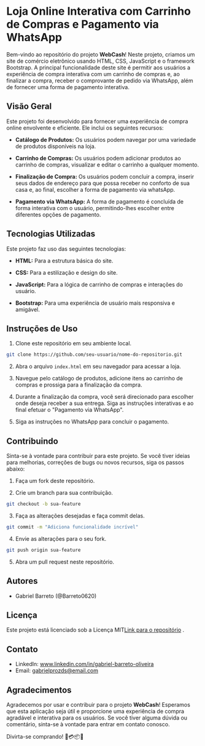 # Loja Online Interativa com Carrinho de Compras e Pagamento via WhatsApp

Bem-vindo ao repositório do projeto **WebCash**! Neste projeto, criamos um site de comércio eletrônico usando HTML, CSS, JavaScript e o framework Bootstrap. A principal funcionalidade deste site é permitir aos usuários a experiência de compra interativa com um carrinho de compras e, ao finalizar a compra, receber o comprovante de pedido via WhatsApp, além de fornecer uma forma de pagamento interativa.

## Visão Geral

Este projeto foi desenvolvido para fornecer uma experiência de compra online envolvente e eficiente. Ele inclui os seguintes recursos:

- **Catálogo de Produtos:** Os usuários podem navegar por uma variedade de produtos disponíveis na loja.

- **Carrinho de Compras:** Os usuários podem adicionar produtos ao carrinho de compras, visualizar e editar o carrinho a qualquer momento.

- **Finalização de Compra:** Os usuários podem concluir a compra, inserir seus dados de endereço para que possa receber no conforto de sua casa e, ao final, escolher a forma de pagamento via whatsApp.

- **Pagamento via WhatsApp:** A forma de pagamento é concluída de forma interativa com o usuário, permitindo-lhes escolher entre diferentes opções de pagamento.

## Tecnologias Utilizadas

Este projeto faz uso das seguintes tecnologias:

- **HTML:** Para a estrutura básica do site.

- **CSS:** Para a estilização e design do site.

- **JavaScript:** Para a lógica de carrinho de compras e interações do usuário.

- **Bootstrap:** Para uma experiência de usuário mais responsiva e amigável.

## Instruções de Uso

1. Clone este repositório em seu ambiente local.

```bash
git clone https://github.com/seu-usuario/nome-do-repositorio.git
```

2. Abra o arquivo `index.html` em seu navegador para acessar a loja.

3. Navegue pelo catálogo de produtos, adicione itens ao carrinho de compras e prossiga para a finalização da compra.

4. Durante a finalização da compra, você será direcionado para escolher onde deseja receber a sua entrega. Siga as instruções interativas e ao final efetuar o "Pagamento via WhatsApp".

5. Siga as instruções no WhatsApp para concluir o pagamento.

## Contribuindo

Sinta-se à vontade para contribuir para este projeto. Se você tiver ideias para melhorias, correções de bugs ou novos recursos, siga os passos abaixo:

1. Faça um fork deste repositório.

2. Crie um branch para sua contribuição.

```bash
git checkout -b sua-feature
```

3. Faça as alterações desejadas e faça commit delas.

```bash
git commit -m "Adiciona funcionalidade incrível"
```

4. Envie as alterações para o seu fork.

```bash
git push origin sua-feature
```

5. Abra um pull request neste repositório.

## Autores

- Gabriel Barreto (@Barreto0620)

## Licença

Este projeto está licenciado sob a Licença MIT[Link para o repositório](https://github.com/Barreto0620/WebCash/blob/82066028ac26314c2ccf338576323e403a26e969/SECURITY.md)
.

## Contato
- LinkedIn: www.linkedin.com/in/gabriel-barreto-oliveira
- Email: gabrielprozds@email.com

## Agradecimentos

Agradecemos por usar e contribuir para o projeto **WebCash**! Esperamos que esta aplicação seja útil e proporcione uma experiência de compra agradável e interativa para os usuários. Se você tiver alguma dúvida ou comentário, sinta-se à vontade para entrar em contato conosco.

Divirta-se comprando! 🛒💳📦🚀
